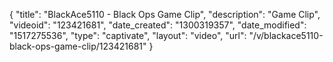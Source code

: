 {
    "title": "BlackAce5110 - Black Ops Game Clip",
    "description": "Game Clip",
    "videoid": "123421681",
    "date_created": "1300319357",
    "date_modified": "1517275536",
    "type": "captivate",
    "layout": "video",
    "url": "\/v\/blackace5110-black-ops-game-clip\/123421681"
}